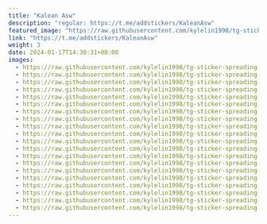 ```yaml
---
title: "Kalean Asw"
description: "regular: https://t.me/addstickers/KaleanAsw"
featured_image: "https://raw.githubusercontent.com/kylelin1998/tg-sticker-spreading-worldwide-images/main/img/ee7f7f8a-7bbe-458d-97fe-48605774af16.jpg"
link: "https://t.me/addstickers/KaleanAsw"
weight: 3
date: 2024-01-17T14:30:31+08:00
images:
  - https://raw.githubusercontent.com/kylelin1998/tg-sticker-spreading-worldwide-images/main/img/ee7f7f8a-7bbe-458d-97fe-48605774af16.jpg
  - https://raw.githubusercontent.com/kylelin1998/tg-sticker-spreading-worldwide-images/main/img/3d0a011e-ca95-49a1-b0a3-ea260233eea1.jpg
  - https://raw.githubusercontent.com/kylelin1998/tg-sticker-spreading-worldwide-images/main/img/839fbd25-e8c3-4bcc-9a9e-56966b768df7.jpg
  - https://raw.githubusercontent.com/kylelin1998/tg-sticker-spreading-worldwide-images/main/img/ffcf4f72-ad31-4c5a-ba2d-09e694476960.jpg
  - https://raw.githubusercontent.com/kylelin1998/tg-sticker-spreading-worldwide-images/main/img/5086f738-b150-4464-b749-52d8dd8d54ed.jpg
  - https://raw.githubusercontent.com/kylelin1998/tg-sticker-spreading-worldwide-images/main/img/8071031f-93d7-4391-9749-178613be08fd.jpg
  - https://raw.githubusercontent.com/kylelin1998/tg-sticker-spreading-worldwide-images/main/img/42fdb0b2-7bb5-46ba-a15d-0c6845db65fb.jpg
  - https://raw.githubusercontent.com/kylelin1998/tg-sticker-spreading-worldwide-images/main/img/22307cc2-1675-4950-b0ce-1db3f7ecbf5c.jpg
  - https://raw.githubusercontent.com/kylelin1998/tg-sticker-spreading-worldwide-images/main/img/e2e1e2ea-dd91-4a86-ab2d-858a5e8cf050.jpg
  - https://raw.githubusercontent.com/kylelin1998/tg-sticker-spreading-worldwide-images/main/img/27e1b62a-e4c7-48d7-bfe2-23bbe4f03969.jpg
  - https://raw.githubusercontent.com/kylelin1998/tg-sticker-spreading-worldwide-images/main/img/1eec74b5-9b1b-4c31-912d-6578feea2f92.jpg
  - https://raw.githubusercontent.com/kylelin1998/tg-sticker-spreading-worldwide-images/main/img/bc082067-4815-4d69-a6f2-aeebca104822.jpg
  - https://raw.githubusercontent.com/kylelin1998/tg-sticker-spreading-worldwide-images/main/img/2c49f691-31eb-4a82-8f46-a581113e5409.jpg
  - https://raw.githubusercontent.com/kylelin1998/tg-sticker-spreading-worldwide-images/main/img/7e235cbd-b332-4c1c-8d72-994d597df8a5.jpg
  - https://raw.githubusercontent.com/kylelin1998/tg-sticker-spreading-worldwide-images/main/img/c02e7a5e-319e-414e-b29d-ff0793a238fb.jpg
  - https://raw.githubusercontent.com/kylelin1998/tg-sticker-spreading-worldwide-images/main/img/e47df228-fcc0-433b-ae67-26ea0f19e929.jpg
  - https://raw.githubusercontent.com/kylelin1998/tg-sticker-spreading-worldwide-images/main/img/5d83c489-17ef-4897-b7e5-2bce9429e3ab.jpg
  - https://raw.githubusercontent.com/kylelin1998/tg-sticker-spreading-worldwide-images/main/img/2fcf2366-aa94-4a59-985b-211139dd512f.jpg
  - https://raw.githubusercontent.com/kylelin1998/tg-sticker-spreading-worldwide-images/main/img/7ab78f44-bfc2-4d36-9326-87539d963771.jpg
  - https://raw.githubusercontent.com/kylelin1998/tg-sticker-spreading-worldwide-images/main/img/2130e531-9c4c-465a-8c77-481f09043fea.jpg
---
```


